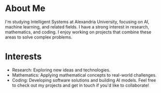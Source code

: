 
# About Me
I'm studying Intelligent Systems at Alexandria University, focusing on AI, machine learning, and related fields. I have a strong interest in research, mathematics, and coding. I enjoy working on projects that combine these areas to solve complex problems.

# Interests
- Research: Exploring new ideas and technologies.
- Mathematics: Applying mathematical concepts to real-world challenges.
- Coding: Developing software solutions and building AI models.
Feel free to check out my projects and get in touch if you'd like to collaborate!
